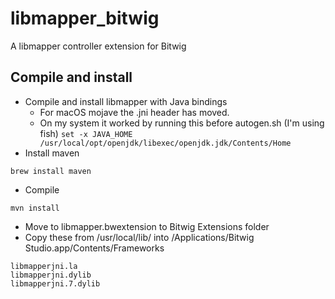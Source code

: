 # libmapper_bitwig
A libmapper controller extension for Bitwig

## Compile and install
* Compile and install libmapper with Java bindings
  - For macOS mojave the .jni header has moved.
  - On my system it worked by running this before autogen.sh (I'm using fish) `set -x JAVA_HOME /usr/local/opt/openjdk/libexec/openjdk.jdk/Contents/Home`
* Install maven
```
brew install maven
```
* Compile
```
mvn install
```
* Move to libmapper.bwextension to Bitwig Extensions folder
* Copy these from /usr/local/lib/ into /Applications/Bitwig Studio.app/Contents/Frameworks
```
libmapperjni.la
libmapperjni.dylib
libmapperjni.7.dylib
```
